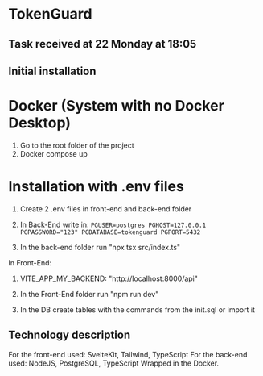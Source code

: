 # TokenGuard

## Task received at 22 Monday at 18:05

## Initial installation

# Docker (System with no Docker Desktop)
1) Go to the root folder of the project
2) Docker compose up

# Installation with .env files
1) Create 2 .env files in front-end and back-end folder
  
2) In Back-End write in:
`PGUSER=postgres
PGHOST=127.0.0.1
PGPASSWORD="123"
PGDATABASE=tokenguard
PGPORT=5432`

3) In the back-end folder run "npx tsx src/index.ts"

In Front-End:
1) VITE_APP_MY_BACKEND: "http://localhost:8000/api"
   
2) In the Front-End folder run "npm run dev"
   
3) In the DB create tables with the commands from the init.sql or import it

## Technology description
For the front-end used: SvelteKit, Tailwind, TypeScript
For the back-end used: NodeJS, PostgreSQL, TypeScript
Wrapped in the Docker.
